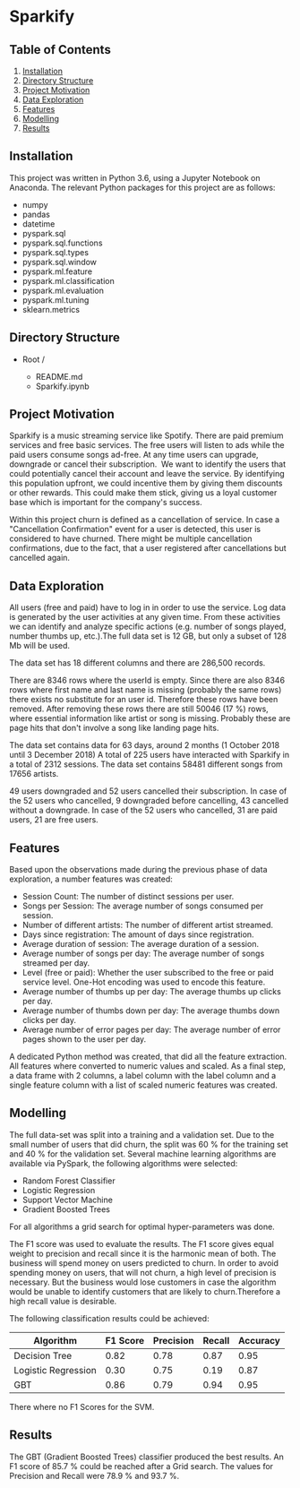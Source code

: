 # Sparkify

## Table of Contents

1. [Installation](#installation)
2. [Directory Structure](#directoryStructure)
3. [Project Motivation](#motivation)
4. [Data Exploration](#exploration)
5. [Features](#features)
6. [Modelling](#modelling)
7. [Results](#results)

## Installation <a name="installation"></a>
This project was written in Python 3.6, using a Jupyter Notebook on Anaconda. The relevant Python packages for this project are as follows:

- numpy
- pandas
- datetime
- pyspark.sql
- pyspark.sql.functions
- pyspark.sql.types
- pyspark.sql.window
- pyspark.ml.feature 
- pyspark.ml.classification
- pyspark.ml.evaluation
- pyspark.ml.tuning
- sklearn.metrics

## Directory Structure <a name="directoryStructure"></a>

- Root /

    - README.md  
    - Sparkify.ipynb
    
## Project Motivation <a name="motivation"></a>
Sparkify is a music streaming service like Spotify. There are paid premium services and free basic services. 
The free users will listen to ads while the paid users consume songs ad-free. At any time users can upgrade, 
downgrade or cancel their subscription. 
We want to identify the users that could potentially cancel their account and leave the service. 
By identifying this population upfront, we could incentive them by giving them discounts or other rewards. 
This could make them stick, giving us a loyal customer base which is important for the company's success.

Within this project churn is defined as a cancellation of service. 
In case a "Cancellation Confirmation" event for a user is detected, this user is considered to have churned. 
There might be multiple cancellation confirmations, due to the fact, 
that a user registered after cancellations but cancelled again.

## Data Exploration <a name="exploration"></a>
All users (free and paid) have to log in in order to use the service. Log data is generated by the user activities at any given time. From these activities we can identify and analyze specific actions (e.g. number of songs played, number thumbs up, etc.).The full data set is 12 GB, but only a subset of 128 Mb will be used. 

The data set has 18 different columns and there are 286,500 records.

There are 8346 rows where the userId is empty. Since there are also 8346 rows where first name and last name is missing (probably the same rows) there exists no substitute for an user id. Therefore these rows have been removed. After removing these rows there are still 50046 (17 %) rows, where essential information like artist or song is missing. Probably these are page hits that don't involve a song like landing page hits.

The data set contains data for 63 days, around 2 months (1 October 2018 until 3 December 2018)
A total of 225 users have interacted with Sparkify in a total of 2312 sessions. The data set contains 58481 different songs from 17656 artists.

49 users downgraded and 52 users cancelled their subscription.
In case of the 52 users who cancelled, 9 downgraded before cancelling, 43 cancelled without a downgrade. In case of the 52 users who cancelled, 31 are paid users, 21 are free users.

## Features <a name="features"></a>

Based upon the observations made during the previous phase of data exploration, a number features was created:
- Session Count:
  The number of distinct sessions per user.
- Songs per Session:
  The average number of songs consumed per session.
- Number of different artists:
  The number of different artist streamed.
- Days since registration:
  The amount of days since registration.
- Average duration of session:
  The average duration of a session.
- Average number of songs per day:
  The average number of songs streamed per day.
- Level (free or paid):
  Whether the user subscribed to the free or paid service level. One-Hot encoding was used to encode this feature.
- Average number of thumbs up per day:
  The average thumbs up clicks per day.
- Average number of thumbs down per day:
  The average thumbs down clicks per day.
- Average number of error pages per day:
  The average number of error pages shown to the user per day.

A dedicated Python method was created, that did all the feature extraction. All features where converted to numeric values and scaled. As a final step, a data frame with 2 columns, a label column with the label column and a single feature column with a list of scaled numeric features was created.

## Modelling <a name="modelling"></a>
The full data-set was split into a training and a validation set. Due to the small number of users that did churn, the split was 60 % for the training set and 40 % for the validation set.
Several machine learning algorithms are available via PySpark, the following algorithms were selected:

- Random Forest Classifier
- Logistic Regression
- Support Vector Machine
- Gradient Boosted Trees

For all algorithms a grid search for optimal hyper-parameters was done.

The F1 score was used to evaluate the results. The F1 score gives equal weight to precision and recall since it is the harmonic mean of both.
The business will spend money on users predicted to churn. In order to avoid spending money on users, that will not churn, a high level of precision is necessary.
But the business would lose customers in case the algorithm would be unable to identify customers that are likely to churn.Therefore a high recall value is desirable.

The following classification results could be achieved:

| Algorithm            | F1 Score  | Precision | Recall | Accuracy |
| -------------------- | --------- | --------- | ------ | -------- |
| Decision Tree        | 0.82      | 0.78      | 0.87   | 0.95     |
| Logistic Regression  | 0.30      | 0.75      | 0.19   | 0.87     | 
| GBT                  | 0.86      | 0.79      | 0.94   | 0.95     |

There where no F1 Scores for the SVM.

## Results <a name="results"></a>
The GBT (Gradient Boosted Trees) classifier produced the best results. An F1 score of 85.7 % could be reached after a Grid search. The values for Precision and Recall were 78.9 % and 93.7 %.
